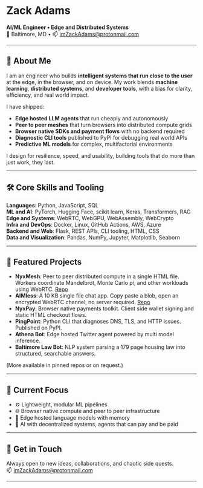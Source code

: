 # Zack Adams  
**AI/ML Engineer • Edge and Distributed Systems**  
📍 Baltimore, MD • 📫 [imZackAdams@protonmail.com](mailto:imZackAdams@protonmail.com)

---

## 👋 About Me

I am an engineer who builds **intelligent systems that run close to the user** at the edge, in the browser, and on device. My work blends **machine learning**, **distributed systems**, and **developer tools**, with a bias for clarity, efficiency, and real world impact.

I have shipped:
* **Edge hosted LLM agents** that run cheaply and autonomously  
* **Peer to peer meshes** that turn browsers into distributed compute grids  
* **Browser native SDKs and payment flows** with no backend required  
* **Diagnostic CLI tools** published to PyPI for debugging real world APIs  
* **Predictive ML models** for complex, multifactorial environments  

I design for resilience, speed, and usability, building tools that do more than just work, they last.

---

## 🛠️ Core Skills and Tooling

**Languages**: Python, JavaScript, SQL  
**ML and AI**: PyTorch, Hugging Face, scikit learn, Keras, Transformers, RAG  
**Edge and Systems**: WebRTC, WebGPU, WebAssembly, WebCrypto  
**Infra and DevOps**: Docker, Linux, GitHub Actions, AWS, Azure  
**Backend and Web**: Flask, REST APIs, CLI tooling, HTML, CSS  
**Data and Visualization**: Pandas, NumPy, Jupyter, Matplotlib, Seaborn  

---

## 🚀 Featured Projects

* **NyxMesh**: Peer to peer distributed compute in a single HTML file. Workers coordinate Mandelbrot, Monte Carlo pi, and other workloads using WebRTC. [Repo](https://github.com/ImZackAdams/nyx-mesh)  
* **AIMless**: A 10 KB single file chat app. Copy paste a blob, open an encrypted WebRTC channel, no server required. [Repo](https://github.com/ImZackAdams/AIMless)  
* **NyxPay**: Browser native payments toolkit. Client side wallet signing and static HTML checkout flows.  
* **PingPoint**: Python CLI that diagnoses DNS, TLS, and HTTP issues. Published on PyPI.  
* **Athena Bot**: Edge hosted Twitter agent powered by multi model inference.  
* **Baltimore Law Bot**: NLP system parsing a 179 page housing law into structured, searchable answers.  

(More available in pinned repos or on request.)

---

## 🔭 Current Focus

* ⚙️ Lightweight, modular ML pipelines  
* 🌐 Browser native compute and peer to peer infrastructure  
* 🧠 Edge hosted language models with memory  
* 💸 AI with decentralized systems, agents that can pay and be paid  

---

## 🤝 Get in Touch

Always open to new ideas, collaborations, and chaotic side quests.  
📫 [imZackAdams@protonmail.com](mailto:imZackAdams@protonmail.com)

---
